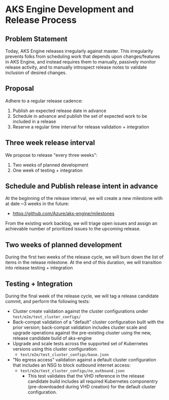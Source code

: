 # AKS Engine Development and Release Process

## Problem Statement

Today, AKS Engine releases irregularly against master. This irregularity prevents folks from scheduling work that depends upon changes/features in AKS Engine, and instead requires them to manually, passively monitor release activity, and to manually introspect release notes to validate inclusion of desired changes.

## Proposal

Adhere to a regular release cadence:

1. Publish an expected release date in advance
2. Schedule in advance and publish the set of expected work to be included in a release
3. Reserve a regular time interval for release validation + integration

## Three week release interval

We propose to release "every three weeks":

1. Two weeks of planned development
2. One week of testing + integration

## Schedule and Publish release intent in advance

At the beginning of the release interval, we will create a new milestone with at date ~3 weeks in the future:

- https://github.com/Azure/aks-engine/milestones

From the existing work backlog, we will triage open issues and assign an achievable number of prioritized issues to the upcoming release.

## Two weeks of planned development

During the first two weeks of the release cycle, we will burn down the list of items in the release milestone. At the end of this duration, we will transition into release testing + integration

## Testing + Integration

During the final week of the release cycle, we will tag a release candidate commit, and perform the following tests:

- Cluster create validation against the cluster configurations under `test/e2e/test_cluster_configs/`
- Back-compat validation of a "default" cluster configuration built with the prior version; back-compat validation includes cluster scale and upgrade operations against the pre-existing cluster using the new, release candidate build of aks-engine
- Upgrade and scale tests across the supported set of Kubernetes versions using this cluster configuration:
  - `test/e2e/test_cluster_configs/base.json`
- "No egress access" validation against a default cluster configuration that includes an NSG to block outbound internet access:
  - `test/e2e/test_cluster_configs/no_outbound.json`
    - This test validates that the VHD reference in the release candidate build includes all required Kubernetes componentry (pre-downloaded during VHD creation) for the default cluster configuration.
